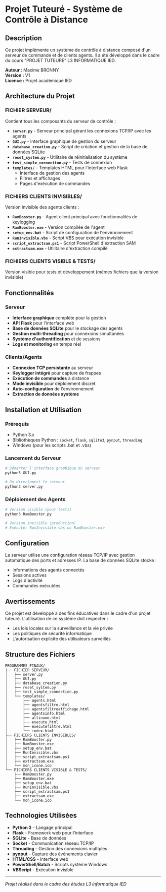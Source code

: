 # Projet Tuteuré - Système de Contrôle à Distance

## Description

Ce projet implémente un système de contrôle à distance composé d'un serveur de commande et de clients agents. Il a été développé dans le cadre du cours "PROJET TUTEURE" L3 INFORMATIQUE IED.

**Auteur :** Maxime BRONNY  
**Version :** V1  
**Licence :** Projet académique IED

## Architecture du Projet

### FICHIER SERVEUR/
Contient tous les composants du serveur de contrôle :

- **`server.py`** - Serveur principal gérant les connexions TCP/IP avec les agents
- **`GUI.py`** - Interface graphique de gestion du serveur
- **`database_creation.py`** - Script de création et gestion de la base de données SQLite
- **`reset_system.py`** - Utilitaire de réinitialisation du système
- **`test_simple_connection.py`** - Tests de connexion
- **`templates/`** - Templates HTML pour l'interface web Flask
  - Interface de gestion des agents
  - Filtres et affichages
  - Pages d'exécution de commandes

### FICHIERS CLIENTS INVISIBLES/
Version invisible des agents clients :

- **`RamBooster.py`** - Agent client principal avec fonctionnalités de keylogging
- **`RamBooster.exe`** - Version compilée de l'agent
- **`setup_env.bat`** - Script de configuration de l'environnement
- **`RunInvisible.vbs`** - Script VBS pour exécution invisible
- **`script_extractsam.ps1`** - Script PowerShell d'extraction SAM
- **`extractsam.exe`** - Utilitaire d'extraction compilé

### FICHIERS CLIENTS VISIBLE & TESTS/
Version visible pour tests et développement (mêmes fichiers que la version invisible)

## Fonctionnalités

### Serveur
- **Interface graphique** complète pour la gestion
- **API Flask** pour l'interface web
- **Base de données SQLite** pour le stockage des agents
- **Gestion multi-threading** pour connexions simultanées
- **Système d'authentification** et de sessions
- **Logs et monitoring** en temps réel

### Clients/Agents
- **Connexion TCP persistante** au serveur
- **Keylogger intégré** pour capture de frappes
- **Exécution de commandes** à distance
- **Mode invisible** pour déploiement discret
- **Auto-configuration** de l'environnement
- **Extraction de données système**

## Installation et Utilisation

### Prérequis
- Python 3.x
- Bibliothèques Python : `socket`, `flask`, `sqlite3`, `pynput`, `threading`
- Windows (pour les scripts .bat et .vbs)

### Lancement du Serveur
```bash
# Démarrer l'interface graphique du serveur
python3 GUI.py

# Ou directement le serveur
python3 server.py
```

### Déploiement des Agents
```bash
# Version visible (pour tests)
python3 RamBooster.py

# Version invisible (production)
# Exécuter RunInvisible.vbs ou RamBooster.exe
```

## Configuration

Le serveur utilise une configuration réseau TCP/IP avec gestion automatique des ports et adresses IP. La base de données SQLite stocke :
- Informations des agents connectés
- Sessions actives
- Logs d'activité
- Commandes exécutées

## Avertissements

Ce projet est développé à des fins éducatives dans le cadre d'un projet tuteuré. L'utilisation de ce système doit respecter :
- Les lois locales sur la surveillance et la vie privée
- Les politiques de sécurité informatique
- L'autorisation explicite des utilisateurs surveillés

## Structure des Fichiers

```
PROGRAMMES FINAUX/
├── FICHIER SERVEUR/
│   ├── server.py
│   ├── GUI.py
│   ├── database_creation.py
│   ├── reset_system.py
│   ├── test_simple_connection.py
│   └── templates/
│       ├── agents.html
│       ├── agentsfiltre.html
│       ├── agentsfiltreaffichage.html
│       ├── agentsinfo.html
│       ├── allinone.html
│       ├── execute.html
│       ├── executefiltre.html
│       └── index.html
├── FICHIERS CLIENTS INVISIBLES/
│   ├── RamBooster.py
│   ├── RamBooster.exe
│   ├── setup_env.bat
│   ├── RunInvisible.vbs
│   ├── script_extractsam.ps1
│   ├── extractsam.exe
│   └── mon_icone.ico
└── FICHIERS CLIENTS VISIBLE & TESTS/
    ├── RamBooster.py
    ├── RamBooster.exe
    ├── setup_env.bat
    ├── RunInvisible.vbs
    ├── script_extractsam.ps1
    ├── extractsam.exe
    └── mon_icone.ico
```

## Technologies Utilisées

- **Python 3** - Langage principal
- **Flask** - Framework web pour l'interface
- **SQLite** - Base de données
- **Socket** - Communication réseau TCP/IP
- **Threading** - Gestion des connexions multiples
- **pynput** - Capture des événements clavier
- **HTML/CSS** - Interface web
- **PowerShell/Batch** - Scripts système Windows
- **VBScript** - Exécution invisible

---

*Projet réalisé dans le cadre des études L3 Informatique IED* 

